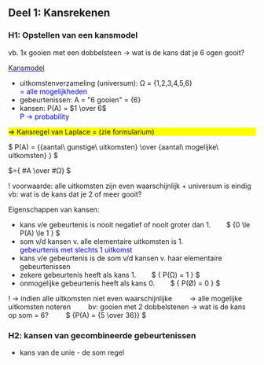 ## Deel 1: Kansrekenen

### H1: Opstellen van een kansmodel

vb. 1x gooien met een dobbelsteen &rarr; wat is de kans dat je 6 ogen gooit?

<u style="text-decoration:underline; text-decoration-color: blue;">Kansmodel</u>

- uitkomstenverzameling (universum): Ω = {1,2,3,4,5,6} <div style="color:blue"> = alle mogelijkheden</div>
- gebeurtenissen: A = "6 gooien" = {6}
- kansen: P(A) = $1 \over 6$ <div style="color:blue"> P &rarr; probability</div>

<div style="background-color:yellow"> ⇒  Kansregel van Laplace = (zie formularium)</div>

$ P(A) = {{aantal\ gunstige\ uitkomsten} \over {aantal\ mogelijke\ uitkomsten} } $

$={ \#A \over \#Ω} $

! voorwaarde: alle uitkomsten zijn even waarschijnlijk + universum is eindig
vb: wat is de kans dat je 2 of meer gooit?

Eigenschappen van kansen:

- kans v/e gebeurtenis is nooit negatief of nooit groter dan 1. &nbsp;&nbsp;&nbsp;&nbsp;&nbsp;&nbsp; $ {0 \le P(A) \le 1 } $
- som v/d kansen v. alle elementaire uitkomsten is 1. <div style="color:blue;"> gebeurtenis met slechts 1 uitkomst</div>
- kans v/e gebeurtenis is de som v/d kansen v. haar elementaire gebeurtenissen
- zekere gebeurtenis heeft als kans 1. &nbsp;&nbsp;&nbsp;&nbsp;&nbsp;&nbsp; $ { P(Ω) = 1 } $
- onmogelijke gebeurtenis heeft als kans 0. &nbsp;&nbsp;&nbsp;&nbsp;&nbsp;&nbsp; $ { P(Ø) = 0 } $

! &rarr; indien alle uitkomsten niet even waarschijnlijke
&nbsp; &nbsp; &nbsp; &nbsp; &rarr; alle mogelijke uitkomsten noteren
&nbsp; &nbsp; &nbsp; &nbsp; bv: gooien met 2 dobbelstenen &rarr; wat is de kans op som = 6?
&nbsp; &nbsp; &nbsp; &nbsp; $ {P(A) = {5 \over 36}} $

### H2: kansen van gecombineerde gebeurtenissen

- kans van de unie - de som regel
